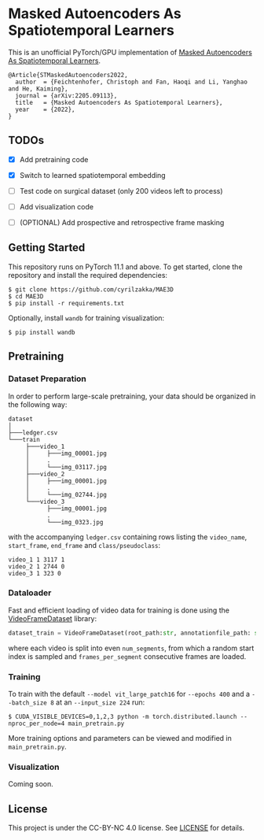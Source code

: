 # Masked Autoencoders As Spatiotemporal Learners
This is an unofficial PyTorch/GPU implementation of [Masked Autoencoders As Spatiotemporal Learners](https://arxiv.org/abs/2205.09113).

```
@Article{STMaskedAutoencoders2022,
  author  = {Feichtenhofer, Christoph and Fan, Haoqi and Li, Yanghao and He, Kaiming},
  journal = {arXiv:2205.09113},
  title   = {Masked Autoencoders As Spatiotemporal Learners},
  year    = {2022},
}
```

## TODOs
- [x] Add pretraining code
- [x] Switch to learned spatiotemporal embedding
- [ ] Test code on surgical dataset (only 200 videos left to process)
- [ ] Add visualization code
- [ ] (OPTIONAL) Add prospective and retrospective frame masking 


## Getting Started
This repository runs on PyTorch 11.1 and above. To get started, clone the repository and install the required dependencies:
```
$ git clone https://github.com/cyrilzakka/MAE3D
$ cd MAE3D
$ pip install -r requirements.txt
```
Optionally, install `wandb` for training visualization:
```
$ pip install wandb
```

## Pretraining
### Dataset Preparation
In order to perform large-scale pretraining, your data should be organized in the following way:
```
dataset
│
├───ledger.csv
└───train 
     ├───video_1
     │     ├───img_00001.jpg
     │     .
     │     └───img_03117.jpg
     ├───video_2
     │     ├───img_00001.jpg
     │     .
     │     └───img_02744.jpg
     └───video_3
           ├───img_00001.jpg
           .
           └───img_0323.jpg
```
with the accompanying `ledger.csv` containing rows listing the `video_name`, `start_frame`, `end_frame` and `class/pseudoclass`:
```
video_1 1 3117 1
video_2 1 2744 0
video_3 1 323 0
```

### Dataloader
Fast and efficient loading of video data for training is done using the [VideoFrameDataset](https://github.com/RaivoKoot/Video-Dataset-Loading-Pytorch) library:

```python
dataset_train = VideoFrameDataset(root_path:str, annotationfile_path: str, num_segments:int, frames_per_segment:int, transform:None, test_mode:bool)
```
where each video is split into even `num_segments`, from which a random start index is sampled and `frames_per_segment` consecutive frames are loaded.

### Training
To train with the default `--model vit_large_patch16` for `--epochs 400` and a `--batch_size 8` at an `--input_size 224` run:
```
$ CUDA_VISIBLE_DEVICES=0,1,2,3 python -m torch.distributed.launch --nproc_per_node=4 main_pretrain.py
```
More training options and parameters can be viewed and modified in `main_pretrain.py`.

### Visualization
Coming soon.

## License
This project is under the CC-BY-NC 4.0 license. See [LICENSE](https://github.com/cyrilzakka/mae3d/blob/main/LICENSE) for details.